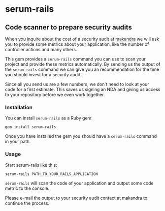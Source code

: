 serum-rails
===========

Code scanner to prepare security audits
---------------------------------------

When you inquire about the cost of a security audit at [makandra](http://www.makandra.com)
we will ask you to provide some metrics about your application, like the number of controller actions
and many others.

This gem provides a `serum-rails` command you can use to scan your project and
provide these metrics automatically. By sending us the output of the `serum-rails` command
we can give you an recommendation for the time you should invest for a security audit.

Since all you send us are a few numbers, we don't need to look at your code for a first
estimate. This saves us signing an NDA and giving us access to your repository before
we even work together.


### Installation

You can install `serum-rails` as a Ruby gem:

```
gem install serum-rails
```

Once you have installed the gem you should have a `serum-rails` command in your path.

### Usage

Start serum-rails like this:

```
serum-rails PATH_TO_YOUR_RAILS_APPLICATION
```

`serum-rails` will scan the code of your application and output some code metric to the console.

Please e-mail the output to your security audit contact at makandra to continue the process.

